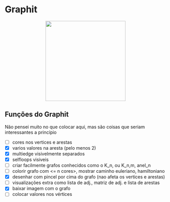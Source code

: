 

<h1>
  Graphit
</h1>

<center>
  <img src="https://github.com/user-attachments/assets/cd44215e-d586-46c7-ba12-0cc006dfc6d4" height="250"/>
</center>

## Funções do Graphit
Não pensei muito no que colocar aqui, mas são coisas que seriam interessantes a princípio
- [ ] cores nos vertices e arestas
- [x] varios valores na aresta (pelo menos 2)
- [x] multiedge visivelmente separados
- [x] selfloops visiveis
- [ ] criar facilmente grafos conhecidos como o K_n, ou K_n,m, anel_n
- [ ] colorir grafo com <= n cores>, mostrar caminho euleriano, hamiltoniano
- [x] desenhar com pincel por cima do grafo (nao afeta os vertices e arestas)
- [ ] visualizações extra como lista de adj., matriz de adj. e lista de arestas
- [x] baixar imagem com o grafo
- [ ] colocar valores nos vértices
